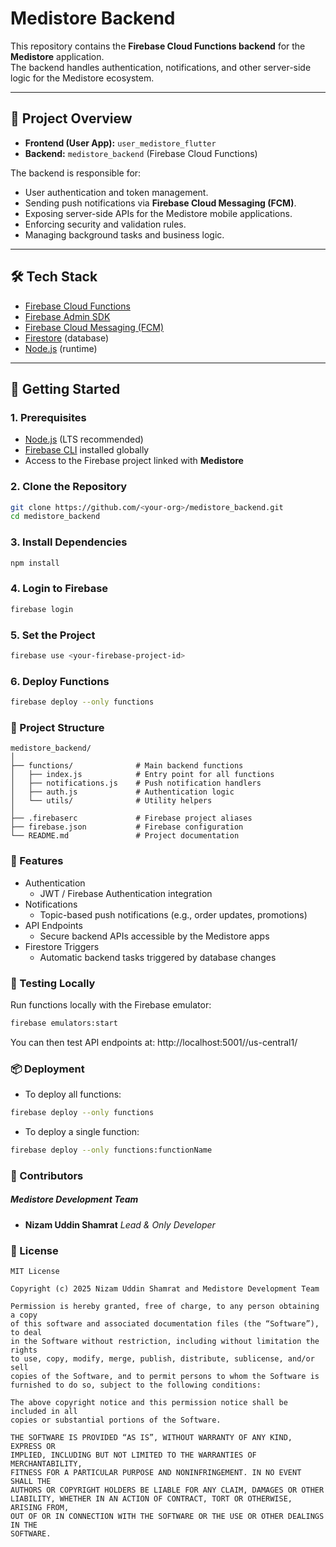 # Medistore Backend

This repository contains the **Firebase Cloud Functions backend** for the **Medistore** application.  
The backend handles authentication, notifications, and other server-side logic for the Medistore ecosystem.

---

## 📌 Project Overview
- **Frontend (User App):** `user_medistore_flutter`
- **Backend:** `medistore_backend` (Firebase Cloud Functions)

The backend is responsible for:
- User authentication and token management.
- Sending push notifications via **Firebase Cloud Messaging (FCM)**.
- Exposing server-side APIs for the Medistore mobile applications.
- Enforcing security and validation rules.
- Managing background tasks and business logic.

---

## 🛠️ Tech Stack
- [Firebase Cloud Functions](https://firebase.google.com/docs/functions)
- [Firebase Admin SDK](https://firebase.google.com/docs/admin/setup)
- [Firebase Cloud Messaging (FCM)](https://firebase.google.com/docs/cloud-messaging)
- [Firestore](https://firebase.google.com/docs/firestore) (database)
- [Node.js](https://nodejs.org/) (runtime)

---

## 🚀 Getting Started

### 1. Prerequisites
- [Node.js](https://nodejs.org/) (LTS recommended)
- [Firebase CLI](https://firebase.google.com/docs/cli) installed globally
- Access to the Firebase project linked with **Medistore**

### 2. Clone the Repository
```bash
git clone https://github.com/<your-org>/medistore_backend.git
cd medistore_backend
```

### 3. Install Dependencies
```bash
npm install
```

### 4. Login to Firebase
```bash
firebase login
```

### 5. Set the Project
```bash
firebase use <your-firebase-project-id>
```

### 6. Deploy Functions
```bash
firebase deploy --only functions
```

### 📂 Project Structure
```
medistore_backend/
│
├── functions/              # Main backend functions
│   ├── index.js            # Entry point for all functions
│   ├── notifications.js    # Push notification handlers
│   ├── auth.js             # Authentication logic
│   └── utils/              # Utility helpers
│
├── .firebaserc             # Firebase project aliases
├── firebase.json           # Firebase configuration
└── README.md               # Project documentation
```


### 🔔 Features

- Authentication
    - JWT / Firebase Authentication integration
- Notifications
    - Topic-based push notifications (e.g., order updates, promotions)
- API Endpoints
    - Secure backend APIs accessible by the Medistore apps
- Firestore Triggers
    - Automatic backend tasks triggered by database changes

### 🧪 Testing Locally

Run functions locally with the Firebase emulator:

```bash
firebase emulators:start
```
You can then test API endpoints at:
http://localhost:5001/<your-project-id>/us-central1/<functionName>

### 📦 Deployment

* To deploy all functions:
```bash
firebase deploy --only functions
```

* To deploy a single function:
```bash
firebase deploy --only functions:functionName
```


### 👥 Contributors

##### Medistore Development Team

* **Nizam Uddin Shamrat**
  *Lead & Only Developer*


### 📄 License

```
MIT License

Copyright (c) 2025 Nizam Uddin Shamrat and Medistore Development Team

Permission is hereby granted, free of charge, to any person obtaining a copy
of this software and associated documentation files (the “Software”), to deal
in the Software without restriction, including without limitation the rights  
to use, copy, modify, merge, publish, distribute, sublicense, and/or sell  
copies of the Software, and to permit persons to whom the Software is  
furnished to do so, subject to the following conditions:

The above copyright notice and this permission notice shall be included in all  
copies or substantial portions of the Software.

THE SOFTWARE IS PROVIDED “AS IS”, WITHOUT WARRANTY OF ANY KIND, EXPRESS OR  
IMPLIED, INCLUDING BUT NOT LIMITED TO THE WARRANTIES OF MERCHANTABILITY,  
FITNESS FOR A PARTICULAR PURPOSE AND NONINFRINGEMENT. IN NO EVENT SHALL THE  
AUTHORS OR COPYRIGHT HOLDERS BE LIABLE FOR ANY CLAIM, DAMAGES OR OTHER  
LIABILITY, WHETHER IN AN ACTION OF CONTRACT, TORT OR OTHERWISE, ARISING FROM,  
OUT OF OR IN CONNECTION WITH THE SOFTWARE OR THE USE OR OTHER DEALINGS IN THE  
SOFTWARE.
```

